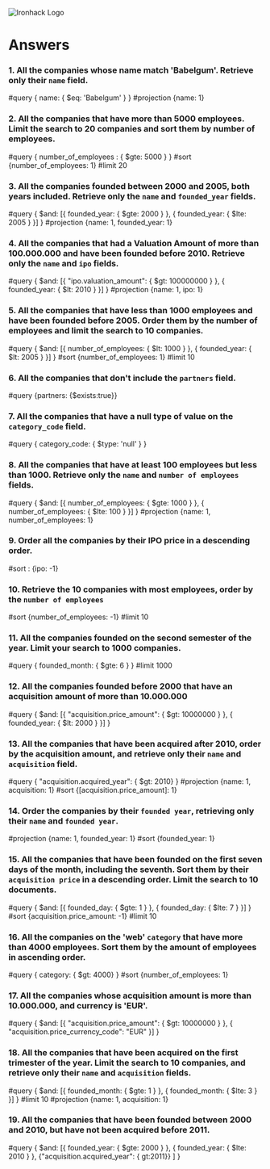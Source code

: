 ![Ironhack Logo](https://i.imgur.com/1QgrNNw.png)

# Answers
### 1. All the companies whose name match 'Babelgum'. Retrieve only their `name` field.

#query { name: { $eq: 'Babelgum' } }
#projection {name: 1}
### 2. All the companies that have more than 5000 employees. Limit the search to 20 companies and sort them by **number of employees**.

#query { number_of_employees : { $gte: 5000 } }
#sort  {number_of_employees: 1}
#limit  20

### 3. All the companies founded between 2000 and 2005, both years included. Retrieve only the `name` and `founded_year` fields.

#query  { $and: [{ founded_year: { $gte: 2000 } }, { founded_year: { $lte: 2005 } }] }
#projection {name: 1, founded_year: 1}

### 4. All the companies that had a Valuation Amount of more than 100.000.000 and have been founded before 2010. Retrieve only the `name` and `ipo` fields.

#query  { $and: [{ "ipo.valuation_amount": { $gt: 100000000 } }, { founded_year: { $lt: 2010 } }] }
#projection {name: 1, ipo: 1}

### 5. All the companies that have less than 1000 employees and have been founded before 2005. Order them by the number of employees and limit the search to 10 companies.

#query  { $and: [{ number_of_employees: { $lt: 1000 } }, { founded_year: { $lt: 2005 } }] }
#sort  {number_of_employees: 1}
#limit  10
### 6. All the companies that don't include the `partners` field.

#query {partners: {$exists:true}}

### 7. All the companies that have a null type of value on the `category_code` field.

#query { category_code: { $type: 'null' } } 

### 8. All the companies that have at least 100 employees but less than 1000. Retrieve only the `name` and `number of employees` fields.

#query  { $and: [{ number_of_employees: { $gte: 1000 } }, { number_of_employees: { $lte: 100 } }] }
#projection {name: 1, number_of_employees: 1}

### 9. Order all the companies by their IPO price in a descending order.

#sort : {ipo: -1}

### 10. Retrieve the 10 companies with most employees, order by the `number of employees`

#sort {number_of_employees: -1}
#limit 10

### 11. All the companies founded on the second semester of the year. Limit your search to 1000 companies.

#query { founded_month: { $gte: 6 } }
#limit 1000

### 12. All the companies founded before 2000 that have an acquisition amount of more than 10.000.000

#query { $and: [{ "acquisition.price_amount": { $gt: 10000000 } }, { founded_year: { $lt: 2000 } }] }


### 13. All the companies that have been acquired after 2010, order by the acquisition amount, and retrieve only their `name` and `acquisition` field.

#query { "acquisition.acquired_year": { $gt: 2010} }
#projection {name: 1, acquisition: 1}
#sort {[acquisition.price_amount]: 1}

### 14. Order the companies by their `founded year`, retrieving only their `name` and `founded year`.

#projection {name: 1, founded_year: 1}
#sort {founded_year: 1}

### 15. All the companies that have been founded on the first seven days of the month, including the seventh. Sort them by their `acquisition price` in a descending order. Limit the search to 10 documents.

#query { $and: [{ founded_day: { $gte: 1 } }, { founded_day: { $lte: 7 } }] }
#sort {acquisition.price_amount: -1}
#limit 10
### 16. All the companies on the 'web' `category` that have more than 4000 employees. Sort them by the amount of employees in ascending order.

#query { category: { $gt: 4000} }
#sort {number_of_employees: 1}

### 17. All the companies whose acquisition amount is more than 10.000.000, and currency is 'EUR'.

#query { $and: [{ "acquisition.price_amount": { $gt: 10000000 } }, { "acquisition.price_currency_code": "EUR" }] }

### 18. All the companies that have been acquired on the first trimester of the year. Limit the search to 10 companies, and retrieve only their `name` and `acquisition` fields.

#query { $and: [{ founded_month: { $gte: 1 } }, { founded_month: { $lte: 3 } }] }
#limit 10
#projection {name: 1, acquisition: 1}

### 19. All the companies that have been founded between 2000 and 2010, but have not been acquired before 2011.

#query { $and: [{ founded_year: { $gte: 2000 } }, { founded_year: { $lte: 2010 } }, {"acquisition.acquired_year": { gt:2011}} ] }




